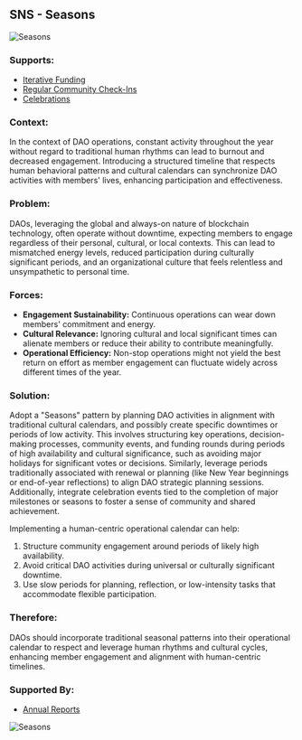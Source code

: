 ## SNS - Seasons

![Seasons](./output/illustrations/Seasons.png)

### Supports:

* [Iterative Funding](./iterative_funding.html)
* [Regular Community Check-Ins](./regular_community_check_ins.html)
* [Celebrations](./celebrations.html)

### Context:
In the context of DAO operations, constant activity throughout the year without regard to traditional human rhythms can lead to burnout and decreased engagement. Introducing a structured timeline that respects human behavioral patterns and cultural calendars can synchronize DAO activities with members' lives, enhancing participation and effectiveness.

### Problem:
DAOs, leveraging the global and always-on nature of blockchain technology, often operate without downtime, expecting members to engage regardless of their personal, cultural, or local contexts. This can lead to mismatched energy levels, reduced participation during culturally significant periods, and an organizational culture that feels relentless and unsympathetic to personal time.

### Forces:
- **Engagement Sustainability:** Continuous operations can wear down members' commitment and energy.
- **Cultural Relevance:** Ignoring cultural and local significant times can alienate members or reduce their ability to contribute meaningfully.
- **Operational Efficiency:** Non-stop operations might not yield the best return on effort as member engagement can fluctuate widely across different times of the year.

### Solution:
Adopt a "Seasons" pattern by planning DAO activities in alignment with traditional cultural calendars, and possibly create specific downtimes or periods of low activity. This involves structuring key operations, decision-making processes, community events, and funding rounds during periods of high availability and cultural significance, such as avoiding major holidays for significant votes or decisions. Similarly, leverage periods traditionally associated with renewal or planning (like New Year beginnings or end-of-year reflections) to align DAO strategic planning sessions. Additionally, integrate celebration events tied to the completion of major milestones or seasons to foster a sense of community and shared achievement.

Implementing a human-centric operational calendar can help:
1. Structure community engagement around periods of likely high availability.
2. Avoid critical DAO activities during universal or culturally significant downtime.
3. Use slow periods for planning, reflection, or low-intensity tasks that accommodate flexible participation.

### Therefore:
DAOs should incorporate traditional seasonal patterns into their operational calendar to respect and leverage human rhythms and cultural cycles, enhancing member engagement and alignment with human-centric timelines.

### Supported By:

* [Annual Reports](./annual_reports.html)

![Seasons](./output/Seasons_specific_graph.png)